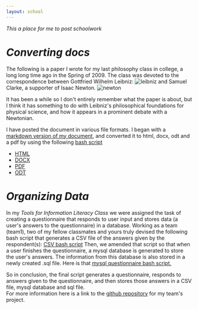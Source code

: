 ```yaml
---
layout: school
---
```


*This a place for me to post schoolwork*

# _Converting docs_
The following is a paper I wrote for my last philosophy class in college, a long long time ago in the Spring of 2009. The class was devoted to the correspondence between Gottfried Wilhelm Leibniz: ![leibniz](https://upload.wikimedia.org/wikipedia/commons/6/6a/Gottfried_Wilhelm_von_Leibniz.jpg)
and Samuel Clarke, a supporter of Isaac Newton. ![newton](https://upload.wikimedia.org/wikipedia/commons/3/39/GodfreyKneller-IsaacNewton-1689.jpg)  

It has been a while so I don't entirely remember what the paper is about, but I think it has something to do with Leibniz's philosophical foundations for physical science, and how it appears in a prominent debate with a Newtonian.   

I have posted the document in various file formats. I began with a [markdown version of my document](/school/md/index.md), and converted it to html, docx, odt and a pdf by using the following [bash script](https://raw.githubusercontent.com/inls161/assignment-3-convert-some-documents-jonpage3/master/jonpage3-convert-docs.sh)

*  [HTML](/school/html)
*  [DOCX](https://github.com/inls161/assignment-3-convert-some-documents-jonpage3/raw/master/Leibniz-Newton-final-paper.docx)
*  [PDF](https://github.com/inls161/assignment-3-convert-some-documents-jonpage3/raw/master/Leibniz-Newton-final-paper.pdf)
*  [ODT](https://github.com/inls161/assignment-3-convert-some-documents-jonpage3/raw/master/Leibniz-Newton-final-paper.odt)



# *Organizing Data*

In my *Tools for Information Literacy Class* we were assigned the task of creating a questionnaire that responds to user input and stores data (a user's answers to the questionnaire) in a database. Working as a team (team1), two of my fellow classmates and yours truly devised the following bash script that generates a CSV file of the answers given by the respondent(s): [CSV bash script](https://raw.githubusercontent.com/healeyj/task-5-database-interface/master/team1questions.sh)
Then, we amended that script so that when a user finishes the questionnaire, a mysql database is generated to store the user's answers. The information from this database is also stored in a newly created .sql file. Here is that [mysql questionnaire bash script.](https://raw.githubusercontent.com/healeyj/task-5-database-interface/master/team1mysql.sh)   

So in conclusion, the final script generates a questionnaire, responds to answers given to the questionnaire, and then stores those answers in a CSV file, mysql database and sql file.  
For more information here is a link to the [github repository](https://github.com/healeyj/task-5-database-interface) for my team's project.
